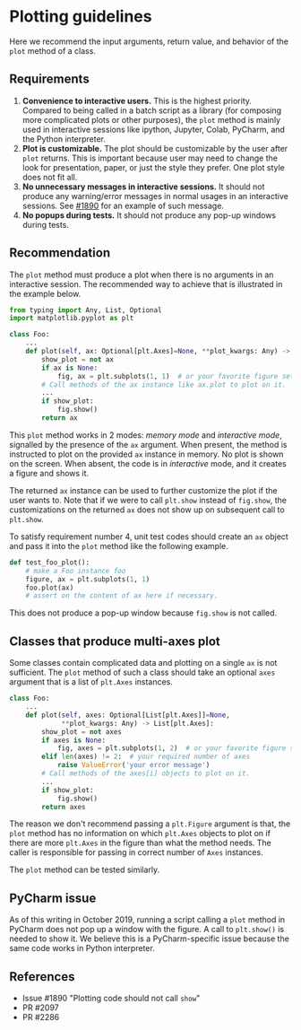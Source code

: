 # Plotting guidelines

Here we recommend the input arguments, return value, and behavior of the
`plot` method of a class.

## Requirements

1. **Convenience to interactive users.** This is the highest priority.
    Compared to being called in a batch script as a library (for composing
    more complicated plots or other purposes), the `plot` method is mainly
    used in interactive sessions like ipython, Jupyter, Colab, PyCharm,
    and the Python interpreter.
1. **Plot is customizable.** The plot should be customizable by the user after
    `plot` returns. This is important because user may need to change the look
    for presentation, paper, or just the style they prefer. One plot style does
    not fit all.
1. **No unnecessary messages in interactive sessions.** It should not produce
    any warning/error messages in normal usages in an interactive sessions.
    See [#1890](https://github.com/quantumlib/Cirq/issues/1890#issue-473510953)
    for an example of such message.
1. **No popups during tests.** It should not produce any pop-up windows during
    tests.

## Recommendation

The `plot` method must produce a plot when there is no arguments in an
interactive session. The recommended way to achieve that is illustrated in the
example below.

```python
from typing import Any, List, Optional
import matplotlib.pyplot as plt

class Foo:
    ...
    def plot(self, ax: Optional[plt.Axes]=None, **plot_kwargs: Any) -> plt.Axes:
        show_plot = not ax
        if ax is None:
            fig, ax = plt.subplots(1, 1)  # or your favorite figure setup
        # Call methods of the ax instance like ax.plot to plot on it.
        ...
        if show_plot:
            fig.show()
        return ax
```

This `plot` method works in 2 modes: *memory mode* and *interactive mode*,
signalled by the presence of the `ax` argument. When present, the method is
instructed to plot on the provided `ax` instance in memory. No plot is shown
on the screen. When absent, the code is in *interactive* mode, and it creates
a figure and shows it.

The returned `ax` instance can be used to further customize the plot if the
user wants to. Note that if we were to call `plt.show` instead of `fig.show`,
the customizations on the returned `ax` does not show up on subsequent call to
`plt.show`.

To satisfy requirement number 4, unit test codes should create an `ax` object
and pass it into the `plot` method like the following example.

```python
def test_foo_plot():
    # make a Foo instance foo
    figure, ax = plt.subplots(1, 1)
    foo.plot(ax)
    # assert on the content of ax here if necessary.
```

This does not produce a pop-up window because `fig.show` is not called.


## Classes that produce multi-axes plot

Some classes contain complicated data and plotting on a single `ax` is
not sufficient. The `plot` method of such a class should take an optional
`axes` argument that is a list of `plt.Axes` instances.

```python
class Foo:
    ...
    def plot(self, axes: Optional[List[plt.Axes]]=None,
             **plot_kwargs: Any) -> List[plt.Axes]:
        show_plot = not axes
        if axes is None:
            fig, axes = plt.subplots(1, 2)  # or your favorite figure setup
        elif len(axes) != 2:  # your required number of axes
            raise ValueError('your error message')
        # Call methods of the axes[i] objects to plot on it.
        ...
        if show_plot:
            fig.show()
        return axes
```

The reason we don't recommend passing a `plt.Figure` argument is that, the
`plot` method has no information on which `plt.Axes` objects to plot on if
there are more `plt.Axes` in the figure than what the method needs. The caller
is responsible for passing in correct number of `Axes` instances.

The `plot` method can be tested similarly.

## PyCharm issue

As of this writing in October 2019, running a script calling a `plot` method
in PyCharm does not pop up a window with the figure. A call to `plt.show()`
is needed to show it. We believe this is a PyCharm-specific issue because
the same code works in Python interpreter.

## References
* Issue #1890 "Plotting code should not call `show`"
* PR #2097
* PR #2286
